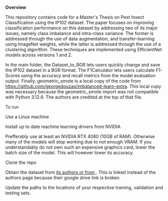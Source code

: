 **Overview**

This repository contains code for a Master's Thesis on Pest Insect Classification using the IP102 dataset.
The paper focuses on improving classification performance on this dataset by addressing two of its major issues,
namely class imbalance and intra-class variance. The former is addressed through the use of data augmentation,
and transfer-learning using ImageNet weights, while the latter is addressed through the use of a clustering
algorithm. These techniques are implemented using EfficientNet models across versions 1 and 2.

In the main folder, the Dataset_to_BGR lets users quickly change and save the IP102 dataset in a BGR format.
The F1Calculator lets users calculate F1-Scores using the accuracy and recall metrics from the model evaluation
output. Finally, geometric_smote is a local copy of the code from https://github.com/georgedouzas/imbalanced-learn-extra.
This local copy was necessary because the geometric_smote import was not compatible with Python 3.12.6. The authors are credited
at the top of that file.


To run

Use a Linux machine 

Install up to date machine learning drivers from NVIDIA

Prefferably use at least an NVIDIA RTX 4080 (10GB of RAM). Otherwise many of the models will stop working due to not enough VRAM.
If you understandably do not own such an expensive graphics card, lower the batch size of the model. This will however lower its accuracy.

Clone the repo

Obtain the dataset from [its authors or from ](https://www.kaggle.com/datasets/rtlmhjbn/ip02-dataset). This is linked instead of the authors page because their google drive link is broken.

Update the paths to the locations of your respective training, validation and testing sets.


